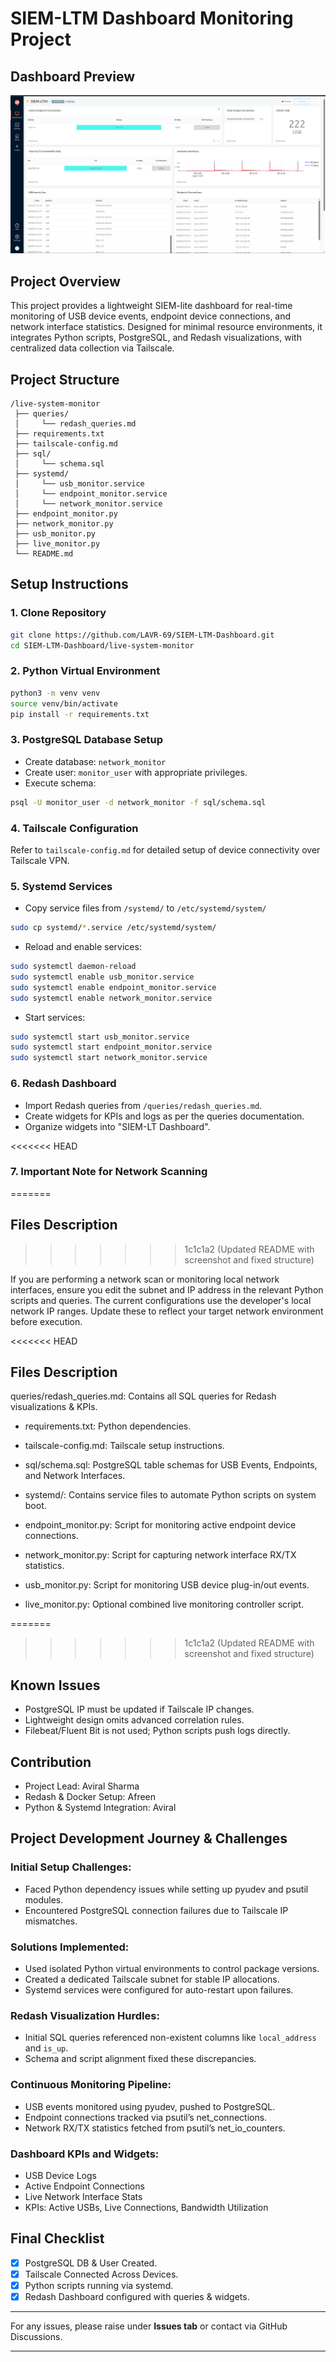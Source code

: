 # SIEM-LTM Dashboard Monitoring Project

##  Dashboard Preview

![SIEM-LT Dashboard Screenshot](SIEM-LTM-DASH-SCREENSHOT.png)


##  Project Overview

This project provides a lightweight SIEM-lite dashboard for real-time monitoring of USB device events, endpoint device connections, and network interface statistics. Designed for minimal resource environments, it integrates Python scripts, PostgreSQL, and Redash visualizations, with centralized data collection via Tailscale.

##  Project Structure

```
/live-system-monitor
 ├── queries/
 │     └── redash_queries.md
 ├── requirements.txt
 ├── tailscale-config.md
 ├── sql/
 │     └── schema.sql
 ├── systemd/
 │     └── usb_monitor.service
 │     └── endpoint_monitor.service
 │     └── network_monitor.service
 ├── endpoint_monitor.py
 ├── network_monitor.py
 ├── usb_monitor.py
 ├── live_monitor.py
 └── README.md
```

##  Setup Instructions

### 1. Clone Repository

```bash
git clone https://github.com/LAVR-69/SIEM-LTM-Dashboard.git
cd SIEM-LTM-Dashboard/live-system-monitor
```

### 2. Python Virtual Environment

```bash
python3 -m venv venv
source venv/bin/activate
pip install -r requirements.txt
```

### 3. PostgreSQL Database Setup

* Create database: `network_monitor`
* Create user: `monitor_user` with appropriate privileges.
* Execute schema:

```bash
psql -U monitor_user -d network_monitor -f sql/schema.sql
```

### 4. Tailscale Configuration

Refer to `tailscale-config.md` for detailed setup of device connectivity over Tailscale VPN.

### 5. Systemd Services

* Copy service files from `/systemd/` to `/etc/systemd/system/`

```bash
sudo cp systemd/*.service /etc/systemd/system/
```

* Reload and enable services:

```bash
sudo systemctl daemon-reload
sudo systemctl enable usb_monitor.service
sudo systemctl enable endpoint_monitor.service
sudo systemctl enable network_monitor.service
```

* Start services:

```bash
sudo systemctl start usb_monitor.service
sudo systemctl start endpoint_monitor.service
sudo systemctl start network_monitor.service
```

### 6. Redash Dashboard

* Import Redash queries from `/queries/redash_queries.md`.
* Create widgets for KPIs and logs as per the queries documentation.
* Organize widgets into "SIEM-LT Dashboard".

<<<<<<< HEAD
### 7. Important Note for Network Scanning
=======
##  Files Description
>>>>>>> 1c1c1a2 (Updated README with screenshot and fixed structure)

If you are performing a network scan or monitoring local network interfaces, ensure you edit the subnet and IP address in the relevant Python scripts and queries. The current configurations use the developer's local network IP ranges. Update these to reflect your target network environment before execution.

<<<<<<< HEAD
##  Files Description

queries/redash_queries.md: Contains all SQL queries for Redash visualizations & KPIs.

* requirements.txt: Python dependencies.

* tailscale-config.md: Tailscale setup instructions.

* sql/schema.sql: PostgreSQL table schemas for USB Events, Endpoints, and Network Interfaces.

* systemd/: Contains service files to automate Python scripts on system boot.

* endpoint_monitor.py: Script for monitoring active endpoint device connections.

* network_monitor.py: Script for capturing network interface RX/TX statistics.

* usb_monitor.py: Script for monitoring USB device plug-in/out events.

* live_monitor.py: Optional combined live monitoring controller script.



=======
>>>>>>> 1c1c1a2 (Updated README with screenshot and fixed structure)
##  Known Issues

* PostgreSQL IP must be updated if Tailscale IP changes.
* Lightweight design omits advanced correlation rules.
* Filebeat/Fluent Bit is not used; Python scripts push logs directly.

##  Contribution

* Project Lead: Aviral Sharma
* Redash & Docker Setup: Afreen
* Python & Systemd Integration: Aviral

##  Project Development Journey & Challenges

### Initial Setup Challenges:

* Faced Python dependency issues while setting up pyudev and psutil modules.
* Encountered PostgreSQL connection failures due to Tailscale IP mismatches.

### Solutions Implemented:

* Used isolated Python virtual environments to control package versions.
* Created a dedicated Tailscale subnet for stable IP allocations.
* Systemd services were configured for auto-restart upon failures.

### Redash Visualization Hurdles:

* Initial SQL queries referenced non-existent columns like `local_address` and `is_up`.
* Schema and script alignment fixed these discrepancies.

### Continuous Monitoring Pipeline:

* USB events monitored using pyudev, pushed to PostgreSQL.
* Endpoint connections tracked via psutil’s net\_connections.
* Network RX/TX statistics fetched from psutil’s net\_io\_counters.

### Dashboard KPIs and Widgets:

* USB Device Logs
* Active Endpoint Connections
* Live Network Interface Stats
* KPIs: Active USBs, Live Connections, Bandwidth Utilization



##  Final Checklist

* [x] PostgreSQL DB & User Created.
* [x] Tailscale Connected Across Devices.
* [x] Python scripts running via systemd.
* [x] Redash Dashboard configured with queries & widgets.

---

For any issues, please raise under **Issues tab** or contact via GitHub Discussions.

---

